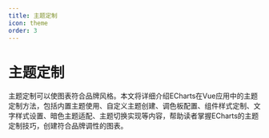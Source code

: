 ```yaml
---
title: 主题定制
icon: theme
order: 3
---
```


# 主题定制

主题定制可以使图表符合品牌风格。本文将详细介绍ECharts在Vue应用中的主题定制方法，包括内置主题使用、自定义主题创建、调色板配置、组件样式定制、文字样式设置、暗色主题适配、主题切换实现等内容，帮助读者掌握ECharts的主题定制技巧，创建符合品牌调性的图表。
